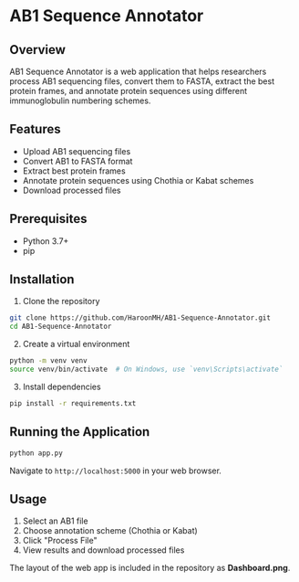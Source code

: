 # AB1 Sequence Annotator

## Overview
AB1 Sequence Annotator is a web application that helps researchers process AB1 sequencing files, convert them to FASTA, extract the best protein frames, and annotate protein sequences using different immunoglobulin numbering schemes.

## Features
- Upload AB1 sequencing files
- Convert AB1 to FASTA format
- Extract best protein frames
- Annotate protein sequences using Chothia or Kabat schemes
- Download processed files

## Prerequisites
- Python 3.7+
- pip

## Installation
1. Clone the repository
```bash
git clone https://github.com/HaroonMH/AB1-Sequence-Annotator.git
cd AB1-Sequence-Annotator
```

2. Create a virtual environment
```bash
python -m venv venv
source venv/bin/activate  # On Windows, use `venv\Scripts\activate`
```

3. Install dependencies
```bash
pip install -r requirements.txt
```

## Running the Application
```bash
python app.py
```

Navigate to `http://localhost:5000` in your web browser.

## Usage
1. Select an AB1 file
2. Choose annotation scheme (Chothia or Kabat)
3. Click "Process File"
4. View results and download processed files

The layout of the web app is included in the repository as **Dashboard.png**.

